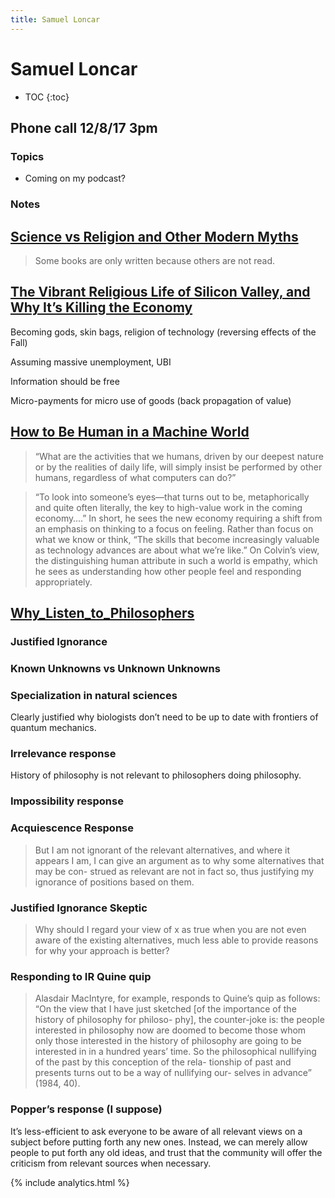 ```yaml
---
title: Samuel Loncar
---
```


# Samuel Loncar

* TOC
{:toc}

## Phone call 12/8/17 3pm

### Topics

* Coming on my podcast?

### Notes


## [Science vs Religion and Other Modern Myths](http://marginalia.lareviewofbooks.org/science-vs-religion-modern-myths-samuel-loncar/)

> Some books are only written because others are not read.


## [The Vibrant Religious Life of Silicon Valley, and Why It’s Killing the Economy](http://marginalia.lareviewofbooks.org/the-vibrant-religious-life-of-silicon-valley-and-why-its-killing-the-economy-by-samuel-loncar/)

Becoming gods, skin bags, religion of technology (reversing effects of the Fall)

Assuming massive unemployment, UBI

Information should be free

Micro-payments for micro use of goods (back propagation of value)


## [How to Be Human in a Machine World](http://marginalia.lareviewofbooks.org/how-to-be-human-in-a-machine-world-by-samuel-loncar/)

> “What are the activities that we humans, driven by our deepest nature or by the realities of daily life, will simply insist be performed by other humans, regardless of what computers can do?”

> “To look into someone’s eyes—that turns out to be, metaphorically and quite often literally, the key to high-value work in the coming economy….” In short, he sees the new economy requiring a shift from an emphasis on thinking to a focus on feeling. Rather than focus on what we know or think, “The skills that become increasingly valuable as technology advances are about what we’re like.” On Colvin’s view, the distinguishing human attribute in such a world is empathy, which he sees as understanding how other people feel and responding appropriately.

## [Why_Listen_to_Philosophers](/media/Why_Listen_to_Philosophers)

### Justified Ignorance

### Known Unknowns vs Unknown Unknowns

### Specialization in natural sciences

Clearly justified why biologists don’t need to be up to date with frontiers of quantum mechanics.

### Irrelevance response

History of philosophy is not relevant to philosophers doing philosophy.

### Impossibility response

### Acquiescence Response

> But I am not ignorant of the relevant alternatives, and where it appears I am, I can give an argument as to why some alternatives that may be con- strued as relevant are not in fact so, thus justifying my ignorance of positions based on them.

### Justified Ignorance Skeptic

> Why should I regard your view of x as true when you are not even aware of the existing alternatives, much less able to provide reasons for why your approach is better?

### Responding to IR Quine quip

> Alasdair MacIntyre, for example, responds to Quine’s quip as follows: “On the view that I have just sketched [of the importance of the history of philosophy for philoso- phy], the counter-joke is: the people interested in philosophy now are doomed to become those whom only those interested in the history of philosophy are going to be interested in in a hundred years’ time. So the philosophical nullifying of the past by this conception of the rela- tionship of past and presents turns out to be a way of nullifying our- selves in advance” (1984, 40).

### Popper’s response (I suppose)

It’s less-efficient to ask everyone to be aware of all relevant views on a subject before putting forth any new ones. Instead, we can merely allow people to put forth any old ideas, and trust that the community will offer the criticism from relevant sources when necessary.

{% include analytics.html %}
